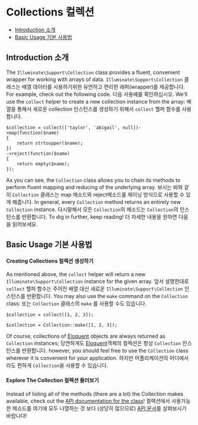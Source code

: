 # Collections 컬렉션

- [Introduction 소개](#introduction)
- [Basic Usage 기본 사용법](#basic-usage)

<a name="introduction"></a>
## Introduction 소개

The `Illuminate\Support\Collection` class provides a fluent, convenient wrapper for working with arrays of data. `Illuminate\Support\Collection` 클래스는 배열 데이터를 사용하기위한  유연하고 편리한 래퍼(wrapper)를 제공합니다. For example, check out the following code. 다음 사용예를 확인하십시오. We'll use the `collect` helper to create a new collection instance from the array: 배열을 통해서 새로운 collection 인스턴스를 생성하기 위해서 `collect` 헬퍼 함수를 사용합니다. 

	$collection = collect(['taylor', 'abigail', null])->map(function($name)
	{
		return strtoupper($name);
	})
	->reject(function($name)
	{
		return empty($name);
	});


As you can see, the `Collection` class allows you to chain its methods to perform fluent mapping and reducing of the underlying array. 보시는 바와 같이 `Collection` 클래스는 map 매소드와 reject메소드를 체이닝 방식으로 사용할 수 있게 해줍니다. In general, every `Collection` method returns an entirely new `Collection` instance. 다시말해서 모든 `Collection`의 메소드는 `Collection`의 인스턴스를 반환합니다. To dig in further, keep reading!  더 자세한 내용을 원하면 다음을 읽어보세요. 


<a name="basic-usage"></a>
## Basic Usage 기본 사용법

#### Creating Collections 컬렉션 생성하기

As mentioned above, the `collect` helper will return a new `Illuminate\Support\Collection` instance for the given array. 앞서 설명한대로 `collect` 헬퍼 함수는 주어진 배열 대신 새로운 `Illuminate\Support\Collection` 인스턴스를 반환합니다. You may also use the `make` command on the `Collection` class: 또는 `Collection` 클래스의 `make` 를 사용할 수도 있습니다. 

	$collection = collect([1, 2, 3]);

	$collection = Collection::make([1, 2, 3]);

Of course, collections of [Eloquent](/docs/{{version}}/eloquent) objects are always returned as `Collection` instances; 당연하게도 [Eloquent](/docs/{{version}}/eloquent)객체의 컬렉션은 항상 `Collection` 인스턴스를 반환합니다. however, you should feel free to use the `Collection` class wherever it is convenient for your application. 하지만 어플리케이션의 어디에서라도 편하게 `Collection`을 사용할 수 있습니다. 

#### Explore The Collection 컬렉션 둘러보기

Instead of listing all of the methods (there are a lot) the Collection makes available, check out the [API documentation for the class](http://laravel.com/api/master/Illuminate/Support/Collection.html)! 컬렉션에서 사용가능한 메소드를 여기에 모두 나열하는 것 보다 (상당히 많으므로) [API 문서](http://laravel.com/api/master/Illuminate/Support/Collection.html)를 살펴보시기 바랍니다!
